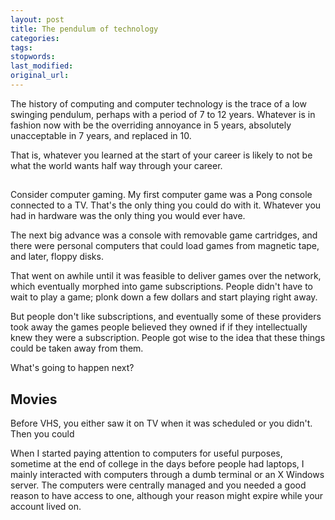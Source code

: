 ```yaml
---
layout: post
title: The pendulum of technology
categories:
tags:
stopwords:
last_modified:
original_url:
---
```


The history of computing and computer technology is the trace of a low swinging pendulum, perhaps with a period of 7 to 12 years. Whatever is in fashion now with be the overriding annoyance in 5 years, absolutely unacceptable in 7 years, and replaced in 10.

That is, whatever you learned at the start of your career is likely to not be what the world wants half way through your career.

##

Consider computer gaming. My first computer game was a Pong console connected to a TV. That's the only thing you could do with it. Whatever you had in hardware was the only thing you would ever have.

The next big advance was a console with removable game cartridges, and there were personal computers that could load games from magnetic tape, and later, floppy disks.

That went on awhile until it was feasible to deliver games over the network, which eventually morphed into game subscriptions. People didn't have to wait to play a game; plonk down a few dollars and start playing right away.

But people don't like subscriptions, and eventually some of these providers took away the games people believed they owned if if they intellectually knew they were a subscription. People got wise to the idea that these things could be taken away from them.

What's going to happen next?

## Movies

Before VHS, you either saw it on TV when it was scheduled or you didn't. Then you could

When I started paying attention to computers for useful purposes, sometime at the end of college in the days before people had laptops, I mainly interacted with computers through a dumb terminal or an X Windows server. The computers were centrally managed and you needed a good reason to have access to one, although your reason might expire while your account lived on.

<!--more-->

